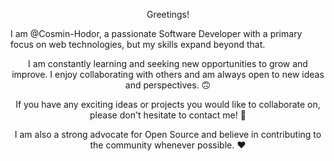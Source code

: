 <p align="center">
Greetings! 

I am @Cosmin-Hodor, a passionate Software Developer with a primary focus on web technologies, but my skills expand beyond that.
</p>
<p align="center">
I am constantly learning and seeking new opportunities to grow and improve. I enjoy collaborating with others and am always open to new ideas and perspectives. 🙃
</p>
<p align="center">
If you have any exciting ideas or projects you would like to collaborate on, please don't hesitate to contact me! 🤙
</p>
<p align="center">
I am also a strong advocate for Open Source and believe in contributing to the community whenever possible. ❤️
</p>

